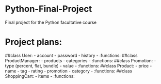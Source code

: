 # Python-Final-Project
Final project for the Python facultative course

# Project plans:
##class User:
	- account
	- password
	- history
	- :functions:
##class ProductManager:
	- products
	- categories
	- :functions:
##class Promotion:
	- type (percent, flat, bundle)
	- value
	- :functions:
##class Product:
	- price
	- name
	- tag
	- rating
	- promotion
	- category
	- :functions:
##class ShoppingCart:
	- items
	- :functions:
